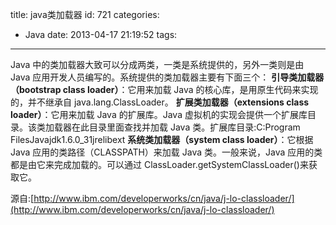 title: java类加载器
id: 721
categories:
  - Java
date: 2013-04-17 21:19:52
tags:
---

Java 中的类加载器大致可以分成两类，一类是系统提供的，另外一类则是由 Java 应用开发人员编写的。系统提供的类加载器主要有下面三个：
**引导类加载器（bootstrap class loader）**：它用来加载 Java 的核心库，是用原生代码来实现的，并不继承自 java.lang.ClassLoader。
**扩展类加载器（extensions class loader）**：它用来加载 Java 的扩展库。Java 虚拟机的实现会提供一个扩展库目录。该类加载器在此目录里面查找并加载 Java 类。扩展库目录:C:Program FilesJavajdk1.6.0_31jrelibext
**系统类加载器（system class loader）**：它根据 Java 应用的类路径（CLASSPATH）来加载 Java 类。一般来说，Java 应用的类都是由它来完成加载的。可以通过 ClassLoader.getSystemClassLoader()来获取它。

源自:[http://www.ibm.com/developerworks/cn/java/j-lo-classloader/](http://www.ibm.com/developerworks/cn/java/j-lo-classloader/)

